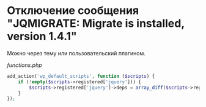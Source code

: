 # Отключение сообщения "JQMIGRATE: Migrate is installed, version 1.4.1"

Можно через тему или пользовательский плагином.

*functions.php*

```php
add_action('wp_default_scripts', function ($scripts) {
    if (!empty($scripts->registered['jquery'])) {
        $scripts->registered['jquery']->deps = array_diff($scripts->registered['jquery']->deps, ['jquery-migrate']);
    }
});
```